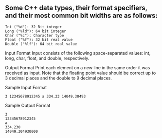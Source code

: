 ## Some C++ data types, their format specifiers, and their most common bit widths are as follows:

    Int ("%d"): 32 Bit integer
    Long ("%ld"): 64 bit integer
    Char ("%c"): Character type
    Float ("%f"): 32 bit real value
    Double ("%lf"): 64 bit real value

Input Format
Input consists of the following space-separated values: int, long, char, float, and double, respectively.

Output Format
Print each element on a new line in the same order it was received as input. Note that the floating point value should be correct up to 3 decimal places and the double to 9 decimal places.

Sample Input Format

    3 12345678912345 a 334.23 14049.30493

Sample Output Format

    3
    12345678912345
    a
    334.230
    14049.304930000
